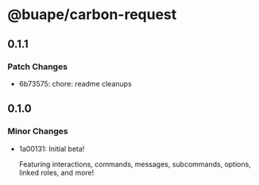 # @buape/carbon-request

## 0.1.1

### Patch Changes

- 6b73575: chore: readme cleanups

## 0.1.0

### Minor Changes

- 1a00131: Initial beta!

  Featuring interactions, commands, messages, subcommands, options, linked roles, and more!
